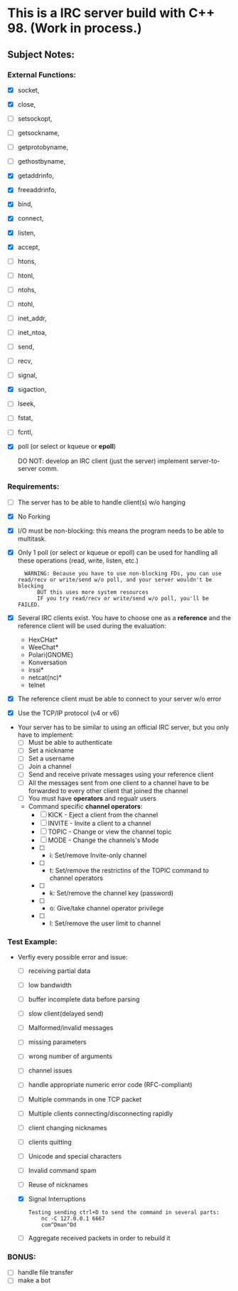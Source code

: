 # This is a IRC server build with C++ 98. (Work in process.)

## Subject Notes: 

### External Functions:

- [x] socket,
- [x] close,
- [ ] setsockopt,
- [ ] getsockname,
- [ ] getprotobyname,
- [ ] gethostbyname,
- [x] getaddrinfo,
- [x] freeaddrinfo,
- [x] bind,
- [x] connect,
- [x] listen,
- [x] accept,
- [ ] htons,
- [ ] htonl,
- [ ] ntohs,
- [ ] ntohl,
- [ ] inet_addr,
- [ ] inet_ntoa,
- [ ] send,
- [ ] recv,
- [ ] signal,
- [x] sigaction,
- [ ] lseek,
- [ ] fstat,
- [ ] fcntl,
- [x] poll (or select or kqueue or **epoll**)

	DO NOT:
		develop an IRC client (just the server)
		implement server-to-server comm.

### Requirements:

- [ ] The server has to be able to handle client(s) w/o hanging
- [x] No Forking
- [x] I/O must be non-blocking: this means the program needs to be able to multitask.
- [x] Only 1 poll (or select or kqueue or epoll) can be used for handling all these operations (read, write, listen, etc.) 

		WARNING: Because you have to use non-blocking FDs, you can use read/recv or write/send w/o poll, and your server wouldn't be blocking
			BUT this uses more system resources
			IF you try read/recv or write/send w/o poll, you'll be FAILED.

- [x] Several IRC clients exist. You have to choose one as a **reference** and the reference client will be used during the evaluation:
  - HexCHat*
  - WeeChat*
  - Polari(GNOME)
  - Konversation
  - irssi*
  - netcat(nc)*
  - telnet

- [x] The reference client must be able to connect to your server w/o error
- [x] Use the TCP/IP protocol (v4 or v6)
- Your server has to be similar to using an official IRC server, but you only have to implement:
  - [ ] Must be able to authenticate
  - [ ] Set a nickname
  - [ ] Set a username
  - [ ] Join a channel
  - [ ] Send and receive private messages using your reference client
  - [ ] All the messages sent from one client to a channel have to be forwarded to every other client that joined the channel
  - [ ] You must have **operators** and regualr users
  - Command specific **channel operators**:
    - [ ] KICK	- Eject a client from the channel
    - [ ] INVITE	- Invite a client to a channel
    - [ ] TOPIC	- Change or view the channel topic
    - [ ] MODE	- Change the channels's Mode
    - [ ] * i: Set/remove Invite-only channel
    - [ ] * t: Set/remove the restrictins of the TOPIC command to channel operators
    - [ ] * k: Set/remove the channel key (password)
    - [ ] * o: Give/take channel operator privilege
    - [ ] * l: Set/remove the user limit to channel

### Test Example:

- Verfiy every possible error and issue:
  - [ ] receiving partial data
  - [ ] low bandwidth
  - [ ] buffer incomplete data before parsing
  - [ ] slow client(delayed send)
  - [ ] Malformed/invalid messages
  - [ ] missing parameters
  - [ ] wrong number of arguments
  - [ ] channel issues
  - [ ] handle appropriate numeric error code (RFC-compliant)
  - [ ] Multiple commands in one TCP packet
  - [ ] Multiple clients connecting/disconnecting rapidly
  - [ ] client changing nicknames
  - [ ] clients quitting
  - [ ] Unicode and special characters
  - [ ] Invalid command spam
  - [ ] Reuse of nicknames
  - [x] Signal Interruptions
  
		Testing sending ctrl+D to send the command in several parts:
			nc -C 127.0.0.1 6667
			com^Dman^Dd

  - [ ] Aggregate received packets in order to rebuild it

### BONUS:
		
- [ ] handle file transfer
- [ ] make a bot
